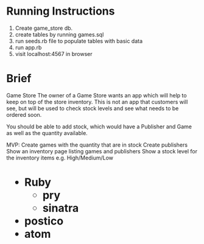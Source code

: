 <h1> Running Instructions </h1>

1. Create game_store db.
2. create tables by running games.sql
3. run seeds.rb file to populate tables with basic data
4. run app.rb
5. visit localhost:4567 in browser



<h1> Brief </h1>

Game Store
The owner of a Game Store wants an app which will help to keep on top of the store inventory. This is not an app that customers will see, but will be used to check stock levels and see what needs to be ordered soon.

You should be able to add stock, which would have a Publisher and Game as well as the quantity available.


MVP:
Create games with the quantity that are in stock
Create publishers
Show an inventory page listing games and publishers
Show a stock level for the inventory items e.g. High/Medium/Low








<h1 Technologies </h1>

  * Ruby
    * pry
    * sinatra
  * postico
  * atom
